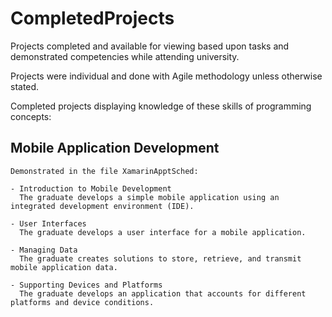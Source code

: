 # CompletedProjects
Projects completed and available for viewing based upon tasks and demonstrated competencies while attending university.

Projects were individual and done with Agile methodology unless otherwise stated. 

Completed projects displaying knowledge of these skills of programming concepts:

  ## Mobile Application Development
    Demonstrated in the file XamarinApptSched:

    - Introduction to Mobile Development
      The graduate develops a simple mobile application using an integrated development environment (IDE).
      
    - User Interfaces
      The graduate develops a user interface for a mobile application.
      
    - Managing Data
      The graduate creates solutions to store, retrieve, and transmit mobile application data.
      
    - Supporting Devices and Platforms
      The graduate develops an application that accounts for different platforms and device conditions.